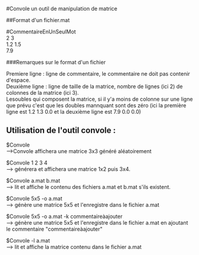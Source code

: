 #Convole un outil de manipulation de matrice

##Format d'un fichier.mat 

 #CommentaireEnUnSeulMot  
 2 3  
 1.2 1.5   
 7.9   

###Remarques sur le format d'un fichier

Premiere ligne : ligne de commentaire, le commentaire ne doit pas contenir d'espace.  
Deuxième ligne : ligne de taille de la matrice, nombre de lignes (ici 2) de colonnes de la matrice (ici 3).  
Lesoubles qui composent la matrice, si il y'a moins de colonne sur une ligne que prévu c'est que les doubles mannquant sont des zéro (ici la première ligne est 1.2 1.3 0.0 et la deuxième ligne est 7.9 0.0 0.0)  
  
## Utilisation de l'outil convole : 

$Convole   
-->Convole affichera une matrice 3x3 généré aléatoirement  

$Convole 1 2 3 4  
--> générera et affichera une matrice 1x2 puis 3x4.  

$Convole a.mat b.mat  
--> lit et affiche le contenu des fichiers a.mat et b.mat s'ils existent.  

$Convole 5x5 -o a.mat   
--> génère une matrice 5x5 et l'enregistre dans le fichier a.mat   

$Convole 5x5 -o a.mat -k commentaireàajouter  
--> génère une matrice 5x5 et l'enregistre dans le fichier a.mat en ajoutant le commentaire   "commentaireàajouter"   

$Convole -l a.mat   
--> lit et affiche la matrice contenu dans le fichier a.mat  


